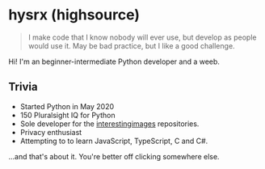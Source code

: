 # hysrx (highsource)

> I make code that I know nobody will ever use, but develop as people would use it. May be bad practice, but I like a good challenge.

Hi! I'm an beginner-intermediate Python developer and a weeb.

## Trivia

- Started Python in May 2020
- 150 Pluralsight IQ for Python
- Sole developer for the [interestingimages](https://github.com/interestingimages) repositories.
- Privacy enthusiast
- Attempting to to learn JavaScript, TypeScript, C and C#.

...and that's about it. You're better off clicking somewhere else.
